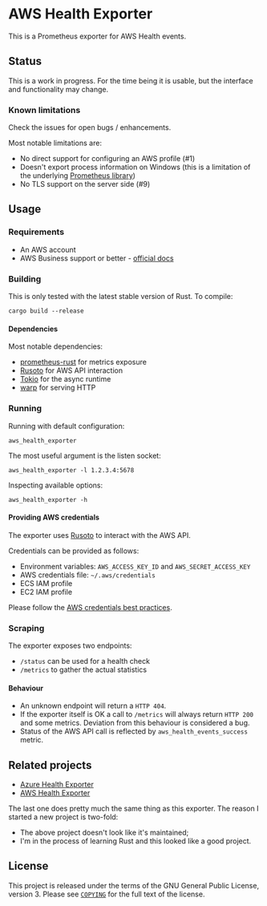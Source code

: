 # AWS Health Exporter

This is a Prometheus exporter for AWS Health events.

## Status
This is a work in progress. For the time being it is usable, but the interface and functionality may change.

### Known limitations

Check the issues for open bugs / enhancements.

Most notable limitations are:
* No direct support for configuring an AWS profile (#1)
* Doesn't export process information on Windows (this is a limitation of the underlying [Prometheus library][prometheus-rust])
* No TLS support on the server side (#9)

## Usage

### Requirements

* An AWS account
* AWS Business support or better - [official docs](https://docs.aws.amazon.com/health/latest/ug/health-api.html)

###  Building

This is only tested with the latest stable version of Rust. To compile:

```
cargo build --release
```

#### Dependencies

Most notable dependencies:
* [prometheus-rust] for metrics exposure
* [Rusoto] for AWS API interaction
* [Tokio] for the async runtime
* [warp] for serving HTTP

### Running

Running with default configuration:

```
aws_health_exporter
```

The most useful argument is the listen socket:

```
aws_health_exporter -l 1.2.3.4:5678
```

Inspecting available options:

```
aws_health_exporter -h
```

#### Providing AWS credentials

The exporter uses [Rusoto] to interact with the AWS API.

Credentials can be provided as follows:

* Environment variables: `AWS_ACCESS_KEY_ID` and `AWS_SECRET_ACCESS_KEY`
* AWS credentials file: `~/.aws/credentials`
* ECS IAM profile
* EC2 IAM profile

Please follow the [AWS credentials best practices].

### Scraping

The exporter exposes two endpoints:

* `/status` can be used for a health check
* `/metrics` to gather the actual statistics

#### Behaviour

* An unknown endpoint will return a `HTTP 404`.
* If the exporter itself is OK a call to `/metrics` will always return `HTTP 200` and some metrics.
  Deviation from this behaviour is considered a bug.
* Status of the AWS API call is reflected by `aws_health_events_success` metric.


## Related projects

* [Azure Health Exporter](https://github.com/FXinnovation/azure-health-exporter)
* [AWS Health Exporter](https://github.com/Jimdo/aws-health-exporter)

The last one does pretty much the same thing as this exporter.
The reason I started a new project is two-fold:

* The above project doesn't look like it's maintained;
* I'm in the process of learning Rust and this looked like a good project.


## License

This project is released under the terms of the GNU General Public License, version 3.
Please see [`COPYING`](COPYING) for the full text of the license.


[aws api]: <https://docs.aws.amazon.com/health/latest/APIReference/API_DescribeEvents.html> "AWS API reference"
[aws credentials best practices]: <https://docs.aws.amazon.com/general/latest/gr/aws-access-keys-best-practices.html> "AWS access keys best practices"
[prometheus-rust]: <https://docs.rs/prometheus/> "Rust Prometheus documentation"
[rusoto]: <https://github.com/rusoto/rusoto> "Rust AWS SDK"
[tokio]: <https://tokio.rs/> "Tokio Homepage"
[warp]: <https://docs.rs/warp/> "Warp documentation"
